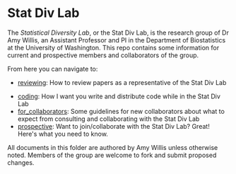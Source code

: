 # Stat Div Lab

The *Statistical Diversity Lab*, or the Stat Div Lab, is the research group of Dr Amy Willis, an Assistant Professor and PI in the Department of Biostatistics at the University of Washington. This repo contains some information for current and prospective members and collaborators of the group.

From here you can navigate to:

- [reviewing](reviewing/README.md): How to review papers as a representative of the Stat Div Lab
<!-- - mentoring: My expectations for my graduate students, and what my graduate students can expect from me -->
- [coding](/coding): How I want you write and distribute code while in the Stat Div Lab
- [for_collaborators](/for_collaborators): Some guidelines for new collaborators about what to expect from consulting and collaborating with the Stat Div Lab
- [prospective](/prospective): Want to join/collaborate with the Stat Div Lab? Great! Here's what you need to know.

All documents in this folder are authored by Amy Willis unless otherwise noted.
Members of the group are welcome to fork and submit proposed changes.
